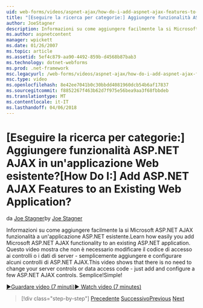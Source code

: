 ```yaml
---
uid: web-forms/videos/aspnet-ajax/how-do-i-add-aspnet-ajax-features-to-an-existing-web-application
title: "[Eseguire la ricerca per categorie:] Aggiungere funzionalità ASP.NET AJAX in un'applicazione Web esistente? | Microsoft Docs"
author: JoeStagner
description: Informazioni su come aggiungere facilmente la si Microsoft ASP.NET AJAX funzionalità a un'applicazione ASP.NET esistente. Questo video viene illustrato che non è necessario modificare il server...
ms.author: aspnetcontent
manager: wpickett
ms.date: 01/26/2007
ms.topic: article
ms.assetid: 5ef4c879-aa90-4492-859b-d4568b87bab3
ms.technology: dotnet-webforms
ms.prod: .net-framework
msc.legacyurl: /web-forms/videos/aspnet-ajax/how-do-i-add-aspnet-ajax-features-to-an-existing-web-application
msc.type: video
ms.openlocfilehash: 8e42ee7041b0c30bbdd4081960dcb54b6af17837
ms.sourcegitcommit: f8852267f463b62d7f975e56bea9aa3f68fbbdeb
ms.translationtype: MT
ms.contentlocale: it-IT
ms.lasthandoff: 04/06/2018
---
```

<a name="how-do-i-add-aspnet-ajax-features-to-an-existing-web-application"></a><span data-ttu-id="2051b-105">[Eseguire la ricerca per categorie:] Aggiungere funzionalità ASP.NET AJAX in un'applicazione Web esistente?</span><span class="sxs-lookup"><span data-stu-id="2051b-105">[How Do I:] Add ASP.NET AJAX Features to an Existing Web Application?</span></span>
====================
<span data-ttu-id="2051b-106">da [Joe Stagner](https://github.com/JoeStagner)</span><span class="sxs-lookup"><span data-stu-id="2051b-106">by [Joe Stagner](https://github.com/JoeStagner)</span></span>

<span data-ttu-id="2051b-107">Informazioni su come aggiungere facilmente la si Microsoft ASP.NET AJAX funzionalità a un'applicazione ASP.NET esistente.</span><span class="sxs-lookup"><span data-stu-id="2051b-107">Learn how easily you add Microsoft ASP.NET AJAX functionality to an existing ASP.NET application.</span></span> <span data-ttu-id="2051b-108">Questo video mostra che non è necessario modificare il codice di accesso ai controlli o i dati di server - semplicemente aggiungere e configurare alcuni controlli di ASP.NET AJAX.</span><span class="sxs-lookup"><span data-stu-id="2051b-108">This video shows that there is no need to change your server controls or data access code - just add and configure a few ASP.NET AJAX controls.</span></span> <span data-ttu-id="2051b-109">Semplice!</span><span class="sxs-lookup"><span data-stu-id="2051b-109">Simple!</span></span>

[<span data-ttu-id="2051b-110">&#9654;Guardare video (7 minuti)</span><span class="sxs-lookup"><span data-stu-id="2051b-110">&#9654; Watch video (7 minutes)</span></span>](https://channel9.msdn.com/Blogs/ASP-NET-Site-Videos/how-do-i-add-aspnet-ajax-features-to-an-existing-web-application)

> [!div class="step-by-step"]
> <span data-ttu-id="2051b-111">[Precedente](how-do-i-make-client-side-network-callbacks-with-aspnet-ajax.md)
> [Successivo](how-do-i-aspnet-ajax-enable-an-existing-web-service.md)</span><span class="sxs-lookup"><span data-stu-id="2051b-111">[Previous](how-do-i-make-client-side-network-callbacks-with-aspnet-ajax.md)
[Next](how-do-i-aspnet-ajax-enable-an-existing-web-service.md)</span></span>
